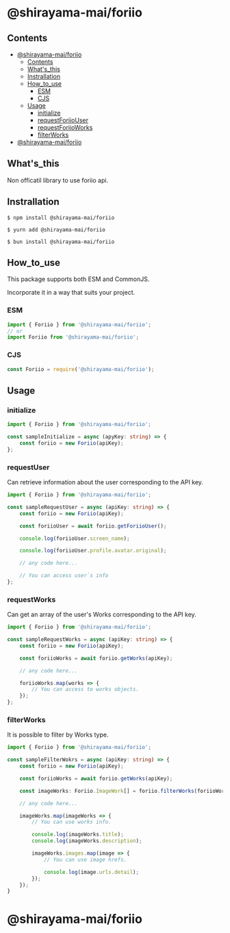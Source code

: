 # @shirayama-mai/foriio

## Contents
- [@shirayama-mai/foriio](#shirayama-maiforiio)
  - [Contents](#contents)
  - [What's\_this](#whats_this)
  - [Instrallation](#instrallation)
  - [How\_to\_use](#how_to_use)
    - [ESM](#ESM)
    - [CJS](#CJS)
  - [Usage](#usage)
    - [initialize](#initialize)
    - [requestForiioUser](#requestForiioUser)
    - [requestForiioWorks](#requestForiioWorks)
    - [filterWorks](#filterworks)
- [@shirayama-mai/foriio](#shirayama-maiforiio-1)

## What's_this
Non officatil library to use foriio api.


## Instrallation
~~~shell
$ npm install @shirayama-mai/foriio

$ yurn add @shirayama-mai/foriio

$ bun install @shirayama-mai/foriio
~~~

## How_to_use
This package supports both ESM and CommonJS.

Incorporate it in a way that suits your project.

### ESM
~~~typescript
import { Foriio } from '@shirayama-mai/foriio';
// or
import Foriio from '@shirayama-mai/foriio';
~~~

### CJS
~~~typescript
const Foriio = require('@shirayama-mai/foriio');
~~~

## Usage

### initialize
~~~typescript
import { Foriio } from '@shirayama-mai/foriio';

const sampleInitialize = async (apyKey: string) => {
    const foriio = new Foriio(apiKey);
};

~~~

### requestUser
Can retrieve information about the user corresponding to the API key.
~~~typescript
import { Foriio } from '@shirayama-mai/foriio';

const sampleRequestUser = async (apiKey: string) => {
    const foriio = new Foriio(apiKey);

    const foriioUser = await foriio.getForiioUser();

    console.log(foriioUser.screen_name);

    console.log(foriioUser.profile.avatar.original);

    // any code here...

    // You can access user`s info
};
~~~

### requestWorks
Can get an array of the user's Works corresponding to the API key.
~~~typescript
import { Foriio } from '@shirayama-mai/foriio';

const sampleRequestWorks = async (apiKey: string) => {
    const foriio = new Foriio(apiKey);

    const foriioWorks = await foriio.getWorks(apiKey);

    // any code here...

    foriioWorks.map(works => {
        // You can access to works objects.
    });
};
~~~

### filterWorks
It is possible to filter by Works type.

~~~typescript
import { Foriio } from '@shirayama-mai/foriio';

const sampleFilterWokrs = async (apiKey: string) => {
    const foriio = new Foriio(apiKey);

    const foriioWorks = await foriio.getWorks(apiKey);

    const imageWorks: Foriio.ImageWork[] = foriio.filterWorks(foriioWorks, 'image');

    // any code here...

    imageWorks.map(imageWorks => {
        // You can use works info.

        console.log(imageWorks.title);        
        console.log(imageWorks.description);

        imageWorks.images.map(image => {
            // You can use image hrefs.

            console.log(image.urls.detail);
        });
    });
}
~~~

# @shirayama-mai/foriio